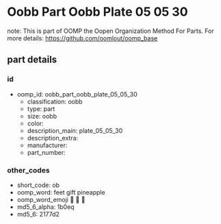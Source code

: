 # Oobb Part Oobb Plate 05 05 30  

note: This is part of OOMP the Oopen Organization Method For Parts. For more details: https://github.com/oomlout/oomp_base

##  part details





### id
* oomp_id: oobb_part_oobb_plate_05_05_30
  * classification: oobb
  * type: part
  * size: oobb
  * color: 
  * description_main: plate_05_05_30
  * description_extra: 
  * manufacturer: 
  * part_number: 

### other_codes
* short_code: ob
* oomp_word: feet gift pineapple
* oomp_word_emoji :feet: :gift: :pineapple:
* md5_6_alpha: 1b0eq
* md5_6: 2177d2
